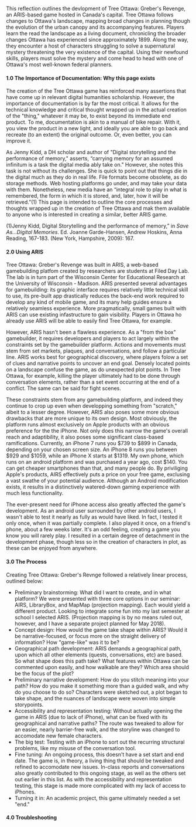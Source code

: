 This reflection outlines the devlopment of Tree Ottawa: Greber's Revenge, an ARIS-based game hosted in Canada's capital. Tree Ottawa follows changes to Ottawa's landscape, mapping broad changes in planning though the evolution of the urban canopy and its accompanying features. Players learn the read the landscape as a living document, chronicling the broader changes Ottawa has experienced since approximately 1899. Along the way, they encounter a host of characters struggling to solve a supernatural mystery threatening the very existence of the capital. Using their newfound skills, players must solve the mystery and come head to head with one of Ottawa's most well-known federal planners.

#### 1.0 The Importance of Documentation: Why this page exists
The creation of the Tree Ottawa game has reinforced many assertions that have come up in relevant digital humanities scholarship. However, the importance of documentation is by far the most critical. It allows for the technical knowledge and critical thought wrapped up in the actual creation of the "thing," whatever it may be, to exist beyond its immediate end product. To me, documentation is akin to a manual of bike repair. With it, you view the product in a new light, and ideally you are able to go back and recreate (to an extent) the original outcome. Or, even better, you can improve it. 

As Jenny Kidd, a DH scholar and author of "Digital storytelling and the performance of memory," asserts, “carrying memory for an assumed infinitum is a task the digital media ably take on." However, she notes this task is not without its challenges. She is quick to point out that things die in the digital much as they do in real life. File formats become obsolete, as do storage methods. Web hosting platforms go under, and may take your data with them. Nonetheless, new media have an “integral role to play in what is remembered, the form in which it is stored, and, later, how it will be retrieved.”(1) This page is intended to outline the core processes and thoughts wrapped up in the creation of Tree Ottawa and mak them available to anyone who is interested in creating a similar, better ARIS game.

(1)Jenny Kidd, Digital Storytelling and the performance of memory,” in _Save As…Digital Memories_. Ed. Joanne Garde-Hansen, Andrew Hoskins, Anna Reading, 167-183. (New York, Hampshire, 2009): 167.

#### 2.0 Using ARIS
Tree Ottawa: Greber's Revenge was built in ARIS, a web-based gamebuilding platfom created by researchers are students at Filed Day Lab. The lab is in turn part of the Wisconsin Center for Educational Research at the University of Wisconsin - Madison. ARIS presented several advantages for gamebuilding: its graphic interface requires relatively little technical skill to use, its pre-built app drastically reduces the back-end work required to develop any kind of mobile game, and its many help guides ensure a relatively seamless experience. More pragmatically, small games built with ARIS can use existing infastructure to gain visibility. Players in Ottawa ho already use ARIS will be able to easily find Tree Ottawa, for example. 

However, ARIS hasn't been a flawless experience. As a "from the box" gamebuilder, it requires developers and players to act largely within the constraints set by the gamebuilder platform. Actions and movements must stem from set markets, plaques, and conversations, and follow a particular line. ARIS works best for geographical discovery, where players folow a set of clues and narrative points to uncover an end goal. Densely located points on a landscape confuse the game, as do unexpected plot points. In Tree Ottawa, for example, killing the player ultimately had to be done through conversation elements, rather than a set event occurring at the end of a conflict. The same can be said for fight scenes. 

These constraints stem from any gamebuilding platform, and indeed they continue to crop up even when developping something from "scratch," albeit to a lesser degree. However, ARIS also poses some more obvious drawbacks that are more unique to its own design. Most obviously, the platform runs almost exclusively on Apple products with an obvious preference for the the iPhone. Not only does this narrow the game's overall reach and adaptibility, it also poses some significant class-based ramifications. Currently, an iPhone 7 runs you $739 to $899 in Canada, depending on your chosen screen size. An iPhone 8 runs you between $929 and $1059, while an iPhone X starts at $1319. My own phone, which runs on an android platform and was purchased a year ago, cost $140. You can get cheaper smartphones than that, and many people do. By priviliging Apple's products, AIRS effectively puts a price on your free game, exclusing a vast swathe of your potential audience. Although an Android modification exists, it results in a distinctively watered-down gaming experience with much less functionality.

The ever-present need for iPhone access also greatly affected the game's development. As an android user surrounded by other android users, I wasn't able to test it nearly as fully as  would have liked. In fact, I tested it only once, when it was partially complete. I also played it once, on a friend's phone, about a few weeks later. It's an odd feeling, creating a game you know you will rarely play. I resulted in a certain degree of detachment in the development phase, though less so in the creation of characters in plot, as these can be enjoyed from anywhere.

#### 3.0 The Process
Creating Tree Ottawa: Greber's Revnge followed a relatively linear process, outlined below:
+ Preliminary brainstorming: What did I want to create, and in what platform? We were presented with three core options in our seminar: AIRS, LibraryBox, and MapMap (projection mapping). Each would yield a different product. Looking to integrate some fun into my last semester at school I selected ARIS. (Projection mapping is by no means ruled out, however, and I have a separate project planned for May 2018).
+ Concept design: How would the game take shape within ARIS? Would it be narrative-focused, or focus more on the straight delivery of information? How "game-like" was it to be?
+ Geographical path development: ARIS demands a geographical path, upon which all other elements (quests, conversations, etc) are based. So what shape does this path take? What features within Ottawa can be commented upon easily, and how walkable are they? Which area should be the focus of the plot?
+ Preliminary narrative development: How do you stitch meaning into your path? How do you make it something more than a guided walk, and why do you choose to do so? Characters were sketched out, a plot began to take shape, and the nuances of landscape were woven into simple storypoints.
+ Accessibility and representation testing: Without actually opening the game in ARIS (due to lack of iPhone), what can be fixed with its geographical and narrative paths? The route was tweaked to allow for an easier, nearly barrier-free walk, and the storyline was changed to accomodate new female characters.
+ The big test: Testing with an iPhone to sort out the recurring structural problems, like my misuse of the conversation tool.
+ Fine tuning: An ongoing process, this doesn't have a set start and end date. The game is, in theory, a living thing that should be tweaked and refined to accomodate new issues. In-class reports and conversations also greatly contributed to this ongoing stage, as well as the others set out earlier in this list. As with the accessibility and representation testing, this stage is made more complicated with my lack of access to iPhones.
+ Turning it in: An academic project, this game ultimately needed a set "end."

#### 4.0 Troubleshooting


